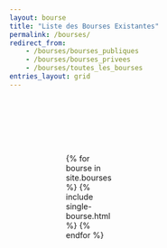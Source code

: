 ```yaml
---
layout: bourse
title: "Liste des Bourses Existantes"
permalink: /bourses/
redirect_from:
    - /bourses/bourses_publiques
    - /bourses/bourses_privees
    - /bourses/toutes_les_bourses
entries_layout: grid
---
```




<div class="grid-container hover01">
    {% for bourse in site.bourses %}
        {% include single-bourse.html %}
    {% endfor %}
</div>


<style>
.grid-container {
  display: grid;
  grid-template-columns: repeat(3, 1fr);
  grid-gap: 20px;
  padding: 100px 100px;
}
</style>

